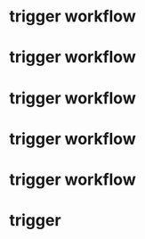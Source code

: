 # trigger workflow
# trigger workflow
# trigger workflow
# trigger workflow
# trigger workflow
# trigger
